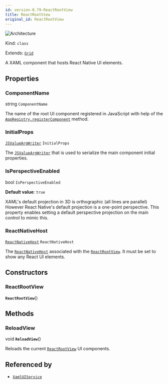 ```yaml
---
id: version-0.79-ReactRootView
title: ReactRootView
original_id: ReactRootView
---
```


![Architecture](https://img.shields.io/badge/architecture-old_only-yellow)

Kind: `class`

Extends: [`Grid`](https://learn.microsoft.com/uwp/api/Windows.UI.Xaml.Controls.Grid)

A XAML component that hosts React Native UI elements.

## Properties
### ComponentName
 string `ComponentName`

The name of the root UI component registered in JavaScript with help of the [`AppRegistry.registerComponent`](https://reactnative.dev/docs/appregistry#registercomponent) method.

### InitialProps
 [`JSValueArgWriter`](JSValueArgWriter) `InitialProps`

The [`JSValueArgWriter`](JSValueArgWriter) that is used to serialize the main component initial properties.

### IsPerspectiveEnabled
 bool `IsPerspectiveEnabled`

**Default value**: `true`

XAML's default projection in 3D is orthographic (all lines are parallel) However React Native's default projection is a one-point perspective. This property enables setting a default perspective projection on the main control to mimic this.

### ReactNativeHost
 [`ReactNativeHost`](ReactNativeHost) `ReactNativeHost`

The [`ReactNativeHost`](ReactNativeHost) associated with the [`ReactRootView`](ReactRootView). It must be set to show any React UI elements.

## Constructors
### ReactRootView
 **`ReactRootView`**()

## Methods
### ReloadView
void **`ReloadView`**()

Reloads the current [`ReactRootView`](ReactRootView) UI components.

## Referenced by
- [`XamlUIService`](XamlUIService)
